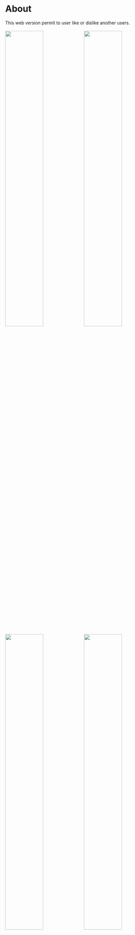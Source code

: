 # About
This web version permit to user like or dislike another users.<br/><br/>
<img src="https://raw.githubusercontent.com/DiegoVictor/omnistack/master/8/web/screenshots/dashboard.png" width="49%" />
<img src="https://raw.githubusercontent.com/DiegoVictor/omnistack/master/8/web/screenshots/login.png" width="49%" />
<img src="https://raw.githubusercontent.com/DiegoVictor/omnistack/master/8/web/screenshots/match.png" width="49%" />
<img src="https://raw.githubusercontent.com/DiegoVictor/omnistack/master/8/web/screenshots/matches.png" width="49%" />

# Install
```
$ yarn
```

# Dependencies
Was installed and configured the `eslint` and `prettier` to keep the code clean and patterned.

# Reactotron
This project is configured with [Reactotron](https://github.com/infinitered/reactotron), just open the Reactotron GUI before the app is up and running, after start the app Reactotron will identify new connections.

# .env
Rename the `.env.example` to `.env` then just update with yours settings

# API
Start the server in the [`api`](https://github.com/DiegoVictor/omnistack/tree/master/8/api) folder (see its README for more information). If any change in the api's port or host was made remember to update the `.env` too.

# Start up
```
$ yarn start
```

# Tests
```
$ yarn test
```
> And `yarn coverage` to run tests with coverage
